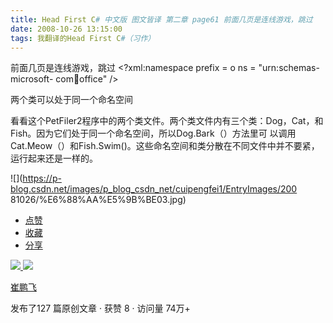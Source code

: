 ```yaml
---
title: Head First C# 中文版 图文皆译 第二章 page61 前面几页是连线游戏，跳过
date: 2008-10-26 13:15:00
tags: 我翻译的Head First C#（习作）
---
```

前面几页是连线游戏，跳过  <?xml:namespace prefix = o ns = "urn:schemas-microsoft-
com:office:office" />

两个类可以处于同一个命名空间

看看这个PetFiler2程序中的两个类文件。两个类文件内有三个类：Dog，Cat，和Fish。因为它们处于同一个命名空间，所以Dog.Bark（）方法里可
以调用Cat.Meow（）和Fish.Swim()。这些命名空间和类分散在不同文件中并不要紧，运行起来还是一样的。

![](https://p-blog.csdn.net/images/p_blog_csdn_net/cuipengfei1/EntryImages/200
81026/%E6%88%AA%E5%9B%BE03.jpg)

  * [ 点赞  ](javascript:;)
  * [ 收藏  ](javascript:;)
  * [ 分享 ](javascript:;)

[ ![](https://profile.csdnimg.cn/5/2/5/3_cuipengfei1)
![](https://g.csdnimg.cn/static/user-reg-year/1x/11.png)
](https://blog.csdn.net/cuipengfei1)

[ 崔鹏飞 ](https://blog.csdn.net/cuipengfei1)

发布了127 篇原创文章  ·  获赞 8  ·  访问量 74万+

